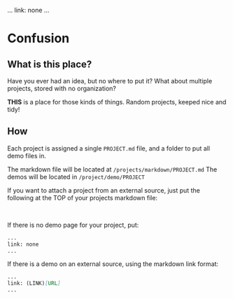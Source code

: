 ...
link: none
...

# Confusion

## What is this place?

Have you ever had an idea, but no where to put it? What about multiple projects, stored with no organization?

**THIS** is a place for those kinds of things. Random projects, keeped nice and tidy!

## How

Each project is assigned a single `PROJECT.md` file, and a folder to put all demo files in.

The markdown file will be located at `/projects/markdown/PROJECT.md`
The demos will be located in `/project/demo/PROJECT`

If you want to attach a project from an external source, just put the following at the TOP of your projects markdown file:

<br>

If there is no demo page for your project, put:

```md
...
link: none
...
```

If there is a demo on an external source, using the markdown link format:

```md
...
link: (LINK)[URL]
...
```
